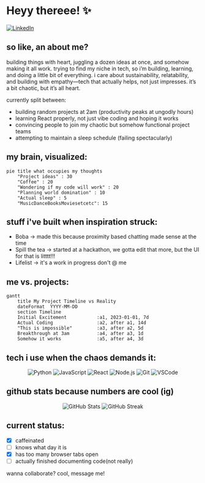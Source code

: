 # Heyy thereee! ✨

[![LinkedIn](https://img.shields.io/badge/LinkedIn-0077B5?style=for-the-badge&logo=linkedin&logoColor=white)](https://www.linkedin.com/in/anjana-sankar-1ba508243/)

## so like, an about me?
building things with heart, juggling a dozen ideas at once, and somehow making it all work.
trying to find my niche in tech, so i’m building, learning, and doing a little bit of everything.
i care about sustainability, relatability, and building with empathy—tech that actually helps, not just impresses.
it’s a bit chaotic, but it’s all heart.

currently split between:
- building random projects at 2am (productivity peaks at ungodly hours)
- learning React properly, not just vibe coding and hoping it works
- convincing people to join my chaotic but somehow functional project teams
- attempting to maintain a sleep schedule (failing spectacularly)

## my brain, visualized:

```mermaid
pie title what occupies my thoughts
    "Project ideas" : 30
    "Coffee" : 20
    "Wondering if my code will work" : 20
    "Planning world domination" : 10
    "Actual sleep" : 5
    "MusicDanceBooksMoviesetcetc": 15
```

## stuff i've built when inspiration struck:
- Boba → made this because proximity based chatting made sense at the time
- Spill the tea → started at a hackathon, we gotta edit that more, but the UI for that is litttt!!!
- Lifelist → it's a work in progress don't @ me

## me vs. projects:

```mermaid
gantt
    title My Project Timeline vs Reality
    dateFormat  YYYY-MM-DD
    section Timeline
    Initial Excitement           :a1, 2023-01-01, 7d
    Actual Coding                :a2, after a1, 14d
    "This is impossible"         :a3, after a2, 5d
    Breakthrough at 3am          :a4, after a3, 1d
    Somehow it works             :a5, after a4, 3d
```

## tech i use when the chaos demands it:

<div align="center">
  
![Python](https://img.shields.io/badge/Python-3776AB?style=for-the-badge&logo=python&logoColor=white)
![JavaScript](https://img.shields.io/badge/JavaScript-F7DF1E?style=for-the-badge&logo=javascript&logoColor=black)
![React](https://img.shields.io/badge/React-20232A?style=for-the-badge&logo=react&logoColor=61DAFB)
![Node.js](https://img.shields.io/badge/Node.js-43853D?style=for-the-badge&logo=node.js&logoColor=white)
![Git](https://img.shields.io/badge/GIT-E44C30?style=for-the-badge&logo=git&logoColor=white)
![VSCode](https://img.shields.io/badge/Visual_Studio_Code-0078D4?style=for-the-badge&logo=visual%20studio%20code&logoColor=white)

</div>

## github stats because numbers are cool (ig)

<div align="center">
  <img src="https://github-readme-stats.vercel.app/api?username=YOUR_USERNAME&show_icons=true&theme=radical" alt="GitHub Stats" />
  <img src="https://github-readme-streak-stats.herokuapp.com/?user=YOUR_USERNAME&theme=radical" alt="GitHub Streak" />
</div>

## current status:
- [x] caffeinated
- [ ] knows what day it is
- [x] has too many browser tabs open
- [ ] actually finished documenting code(not really)

wanna collaborate? cool, message me!
